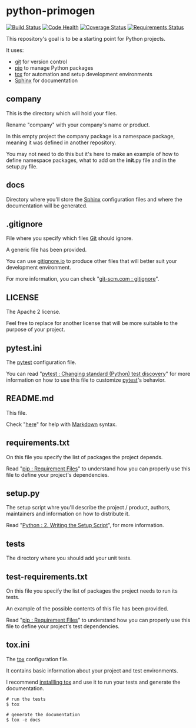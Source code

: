 python-primogen
===============

[![Build Status](https://travis-ci.org/steenzout/python-primogen.svg?branch=master)](https://travis-ci.org/steenzout/python-primogen)
[![Code Health](https://landscape.io/github/steenzout/python-primogen/master/landscape.png)](https://landscape.io/github/steenzout/python-primogen/master)
[![Coverage Status](https://coveralls.io/repos/steenzout/python-primogen/badge.png)](https://coveralls.io/r/steenzout/python-primogen)
[![Requirements Status](https://requires.io/github/steenzout/python-primogen/requirements.png?branch=master)](https://requires.io/github/steenzout/python-primogen/requirements/?branch=master)

This repository's goal is to be a starting point for Python projects.

It uses:

- [git](http://git-scm.com) for version control
- [pip](http://www.pip-installer.org/en/latest/) to manage Python packages
- [tox](http://tox.readthedocs.org/en/latest/) for automation and setup development environments
- [Sphinx](http://sphinx-doc.org) for documentation


company
-------

This is the directory which will hold your files.

Rename "company" with your company's name or product.

In this empty project the company package is a namespace package,
meaning it was defined in another repository.

You may not need to do this but it's here to make an example of how to define namespace packages,
what to add on the __init__.py file and in the setup.py file.


docs
----

Directory where you'll store the [Sphinx](http://sphinx-doc.org) configuration files and
where the documentation will be generated.


.gitignore
----------

File where you specify which files [Git](http://en.wikipedia.org/wiki/Git_(software)) should ignore.

A generic file has been provided.

You can use [gitignore.io](http://www.gitignore.io) to
produce other files that will better suit your development environment.

For more information, you can check "[git-scm.com : gitignore](http://git-scm.com/docs/gitignore)".


LICENSE
-------

The Apache 2 license.

Feel free to replace for another license that will be more suitable to the purpose of your project.


pytest.ini
----------

The [pytest](https://pytest.org/latest/index.html) configuration file.

You can read
"[pytest : Changing standard (Python) test discovery](https://pytest.org/latest/example/pythoncollection.html)"
for more information on how to use this file to customize [pytest](https://pytest.org/latest/index.html)'s behavior.


README.md
---------

This file.

Check "[here](http://daringfireball.net/projects/markdown/syntax)" for help
with [Markdown](http://daringfireball.net/projects/markdown/) syntax.


requirements.txt
----------------

On this file you specify the list of packages the project depends.

Read "[pip : Requirement Files](http://www.pip-installer.org/en/latest/user_guide.html#requirements-files)"
to understand how you can properly use this file to define your project's dependencies.


setup.py
--------

The setup script whre you'll describe the project / product, authors, maintainers and
information on how to distribute it.

Read "[Python : 2. Writing the Setup Script](http://docs.python.org/2/distutils/setupscript.html)",
for more information.


tests
-----

The directory where you should add your unit tests.


test-requirements.txt
---------------------

On this file you specify the list of packages the project needs to run its tests.

An example of the possible contents of this file has been provided.

Read "[pip : Requirement Files](http://www.pip-installer.org/en/latest/user_guide.html#requirements-files)"
to understand how you can properly use this file to define your project's test dependencies.


tox.ini
-------

The [tox](http://tox.readthedocs.org/en/latest/) configuration file.

It contains basic information about your project and test environments.

I recommend [installling tox](http://tox.readthedocs.org/en/latest/install.html) and
use it to run your tests and generate the documentation.

```
# run the tests
$ tox

# generate the documentation
$ tox -e docs
```
